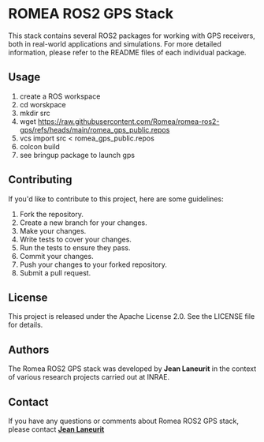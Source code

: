 # ROMEA ROS2 GPS Stack

This stack contains several ROS2 packages for working with GPS receivers, both in real-world applications and simulations. For more detailed information, please refer to the README files of each individual package.

## **Usage**

1. create a ROS workspace
2. cd worskpace
3. mkdir src
4. wget https://raw.githubusercontent.com/Romea/romea-ros2-gps/refs/heads/main/romea_gps_public.repos
5. vcs import src < romea_gps_public.repos
6. colcon build
7. see bringup package to launch gps

## **Contributing**

If you'd like to contribute to this project, here are some guidelines:

1. Fork the repository.
2. Create a new branch for your changes.
3. Make your changes.
4. Write tests to cover your changes.
5. Run the tests to ensure they pass.
6. Commit your changes.
7. Push your changes to your forked repository.
8. Submit a pull request.

## **License**

This project is released under the Apache License 2.0. See the LICENSE file for details.

## **Authors**

The Romea ROS2 GPS stack was developed by **Jean Laneurit** in the context of various research projects carried out at INRAE.

## **Contact**

If you have any questions or comments about Romea ROS2 GPS stack, please contact **[Jean Laneurit](mailto:jean.laneurit@inrae.fr)** 
